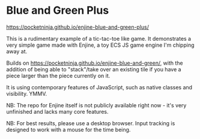 
# Blue and Green Plus

https://pocketninja.github.io/enjine-blue-and-green-plus/

This is a rudimentary example of a tic-tac-toe like game. It demonstrates a very simple game made with Enjine, a toy ECS
JS game engine I'm chipping away at.

Builds on https://pocketninja.github.io/enjine-blue-and-green/, with the addition of being able to "stack"/take over
an existing tile if you have a piece larger than the piece currently on it.

It is using contemporary features of JavaScript, such as native classes and visibility. YMMV.

NB: The repo for Enjine itself is not publicly available right now - it's very unfinished and lacks many core features. 

NB: For best results, please use a desktop browser. Input tracking is designed to work with a mouse for the time being.